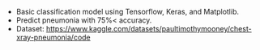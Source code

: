 - Basic classification model using Tensorflow, Keras, and Matplotlib.
- Predict pneumonia with 75%< accuracy.
- Dataset:
            https://www.kaggle.com/datasets/paultimothymooney/chest-xray-pneumonia/code

